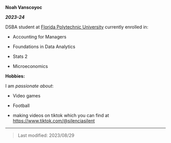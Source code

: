 **Noah Vanscoyoc**

***2023-24***

DSBA student at [Florida Polytechnic University](https://www.floridapoly.edu) currently enrolled in: 

- Accounting for Managers

- Foundations in Data Analytics

- Stats 2

- Microeconomics

**Hobbies:**

I am _passionate about_: 

- Video games

- Football

- making videos on tiktok which you can find at <https://www.tiktok.com/@silenciasilent>

***

> Last modified: 2023/08/29